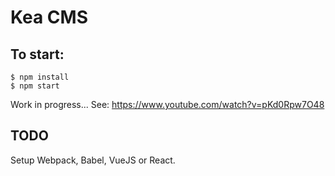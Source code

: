 # Kea CMS

## To start:

```
$ npm install
$ npm start
```

Work in progress...
See: https://www.youtube.com/watch?v=pKd0Rpw7O48

## TODO
Setup Webpack, Babel, VueJS or React.
